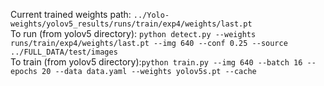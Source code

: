 Current trained weights path: `../Yolo-weights/yolov5_results/runs/train/exp4/weights/last.pt` <br />
To run (from yolov5 directory): `python detect.py --weights runs/train/exp4/weights/last.pt --img 640 --conf 0.25 --source ../FULL_DATA/test/images
`<br />
To train (from yolov5 directory):` python train.py --img 640 --batch 16 --epochs 20 --data data.yaml --weights yolov5s.pt --cache    `

